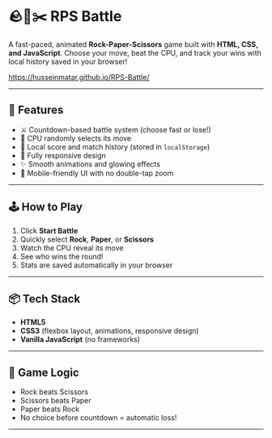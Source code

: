 # 🪨📄✂️ RPS Battle

A fast-paced, animated **Rock-Paper-Scissors** game built with **HTML, CSS, and JavaScript**. Choose your move, beat the CPU, and track your wins with local history saved in your browser!

https://husseinmatar.github.io/RPS-Battle/

---

## 🚀 Features

- ⚔️ Countdown-based battle system (choose fast or lose!)
- 🧠 CPU randomly selects its move
- 🧾 Local score and match history (stored in `localStorage`)
- 🎨 Fully responsive design
- ✨ Smooth animations and glowing effects
- 📱 Mobile-friendly UI with no double-tap zoom

---

## 🕹️ How to Play

1. Click **Start Battle**
2. Quickly select **Rock**, **Paper**, or **Scissors**
3. Watch the CPU reveal its move
4. See who wins the round!
5. Stats are saved automatically in your browser

---

## 📦 Tech Stack

- **HTML5**
- **CSS3** (flexbox layout, animations, responsive design)
- **Vanilla JavaScript** (no frameworks)

---

## 🧠 Game Logic

- Rock beats Scissors  
- Scissors beats Paper  
- Paper beats Rock  
- No choice before countdown = automatic loss!

---

